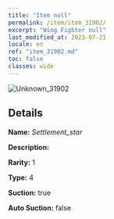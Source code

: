 ```yaml
---
title: "Item null"
permalink: /item/item_31902/
excerpt: "Wing Fighter null"
last_modified_at: 2023-07-21
locale: en
ref: "item_31902.md"
toc: false
classes: wide
---
```



 ![Unknown_31902](/images/item/Settlement_star_p.png)



## Details

 **Name:** *Settlement_star* 

 **Description:** 

 **Rarity:** 1 

 **Type:** 4 

 **Suction:** true 

 **Auto Suction:** false 


